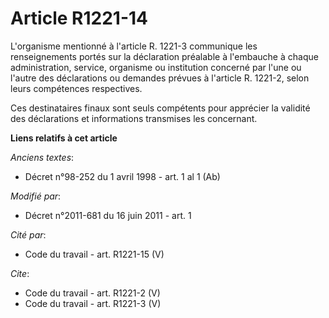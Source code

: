 # Article R1221-14

L'organisme mentionné à l'article R. 1221-3 communique les renseignements portés sur la déclaration préalable à l'embauche à
chaque administration, service, organisme ou institution concerné par l'une ou l'autre des déclarations ou demandes prévues à
l'article R. 1221-2, selon leurs compétences respectives. 

Ces destinataires finaux sont seuls compétents pour apprécier la validité des déclarations et informations transmises les
concernant.

**Liens relatifs à cet article**

_Anciens textes_:

  - Décret n°98-252 du 1 avril 1998 - art. 1 al 1 (Ab)

_Modifié par_:

  - Décret n°2011-681 du 16 juin 2011 - art. 1

_Cité par_:

  - Code du travail - art. R1221-15 (V)

_Cite_:

  - Code du travail - art. R1221-2 (V)
  - Code du travail - art. R1221-3 (V)
